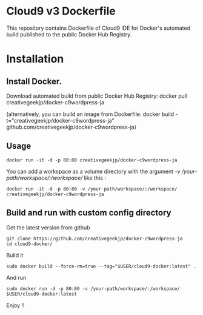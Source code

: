 Cloud9 v3 Dockerfile
=============

This repository contains Dockerfile of Cloud9 IDE for Docker's automated build published to the public Docker Hub Registry.

# Installation

## Install Docker.

Download automated build from public Docker Hub Registry: docker pull creativegeekjp/docker-c9wordpress-ja

(alternatively, you can build an image from Dockerfile: docker build -t="creativegeekjp/docker-c9wordpress-ja" github.com/creativegeekjp/docker-c9wordpress-ja)

## Usage

    docker run -it -d -p 80:80 creativegeekjp/docker-c9wordpress-ja
    
You can add a workspace as a volume directory with the argument *-v /your-path/workspace/:/workspace/* like this :

    docker run -it -d -p 80:80 -v /your-path/workspace/:/workspace/ creativegeekjp/docker-c9wordpress-ja
    
## Build and run with custom config directory

Get the latest version from github

    git clone https://github.com/creativegeekjp/docker-c9wordpress-ja
    cd cloud9-docker/

Build it

    sudo docker build --force-rm=true --tag="$USER/cloud9-docker:latest" .
    
And run

    sudo docker run -d -p 80:80 -v /your-path/workspace/:/workspace/ $USER/cloud9-docker:latest
    
Enjoy !!    

